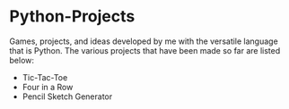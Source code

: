 # Python-Projects
Games, projects, and ideas developed by me with the versatile language that is Python.
The various projects that have been made so far are listed below:
- Tic-Tac-Toe
- Four in a Row
- Pencil Sketch Generator

